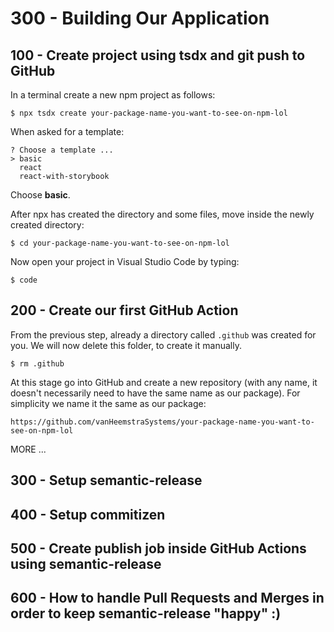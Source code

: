 # 300 - Building Our Application

## 100 - Create project using tsdx and git push to GitHub

In a terminal create a new npm project as follows:

```
$ npx tsdx create your-package-name-you-want-to-see-on-npm-lol
```

When asked for a template:

```
? Choose a template ...
> basic
  react
  react-with-storybook
```

Choose **basic**.

After npx has created the directory and some files, move inside the newly created directory:

```
$ cd your-package-name-you-want-to-see-on-npm-lol
```

Now open your project in Visual Studio Code by typing:

```
$ code
```

## 200 - Create our first GitHub Action


From the previous step, already a directory called ```.github``` was created for you. We will now delete this folder, to create it manually.

```
$ rm .github
```

At this stage go into GitHub and create a new repository (with any name, it doesn't necessarily need to have the same name as our package). For simplicity we name it the same as our package:

```
https://github.com/vanHeemstraSystems/your-package-name-you-want-to-see-on-npm-lol
```

MORE ...

## 300 - Setup semantic-release


## 400 - Setup commitizen


## 500 - Create publish job inside GitHub Actions using semantic-release


## 600 - How to handle Pull Requests and Merges in order to keep semantic-release "happy" :)

